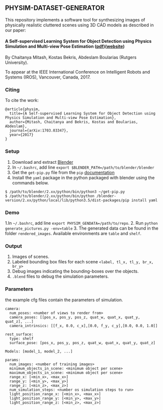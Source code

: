 ## PHYSIM-DATASET-GENERATOR
This repository implements a software tool for synthesizing images of physically realistic cluttered scenes 
using 3D CAD models as described in our paper:
#### A Self-supervised Learning System for Object Detection using Physics Simulation and Multi-view Pose Estimation ([pdf](https://arxiv.org/pdf/1703.03347.pdf))([website](http://paul.rutgers.edu/~cm1074/PHYSIM.html))
By Chaitanya Mitash, Kostas Bekris, Abdeslam Boularias (Rutgers University).

To appear at the IEEE International Conference on Intelligent Robots and Systems (IROS), Vancouver, Canada, 2017.

### Citing
To cite the work:

```
@article{physim,
  title={A Self-supervised Learning System for Object Detection using Physics Simulation and Multi-view Pose Estimation},
  author={Mitash, Chaitanya and Bekris, Kostas and Boularias, Abdeslam},
  journal={arXiv:1703.03347},
  year={2017}
}
```
### Setup
1. Download and extract [Blender](https://www.blender.org/features/releases/2-78/)
2. In ```~/.bashrc```, add line ```export $BLENDER_PATH=/path/to/blender/blender```
3. Get the ```get-pip.py``` file from the ```pip``` [documentation](https://pip.pypa.io/en/stable/installing/)
4. Install the ```yaml``` package in the python packaged with blender using the commands below.

```shell
$ /path/to/blender/2.xx/python/bin/python3 ~/get-pip.py
$ /path/to/blender/2.xx/python/bin/python /blender-version/2.xx/python/local/lib/python3.5/dist-packages/pip install yaml
```

### Demo
1.In ```~/.bashrc```, add line ```export PHYSIM_GENDATA=/path/to/repo```.
2. Run ```python generate_pictures.py -env=table```
3. The generated data can be found in the folder ```rendered_images```. Available environments are ```table``` and ```shelf```.

### Output
1. Images of scenes.
2. Labeled bounding box files for each scene ```<label, tl_x, tl_y, br_x, br_y>```
3. Debug images indicating the bounding-boxes over the objects.
4. ```.blend``` files to debug the simulation parameters.

### Parameters
the example cfg files contain the parameters of simulation.
```shell
camera:
  num_poses: <number of views to render from>
  camera_poses: [[pos_x, pos_y, pos_z, quat_w, quat_x, quat_y, quat_z], ...]
  camera_intrinsics: [[f_x, 0.0, c_x],[0.0, f_y, c_y],[0.0, 0.0, 1.0]]

rest_surface:
  type: shelf
  surface_pose: [pos_x, pos_y, pos_z, quat_w, quat_x, quat_y, quat_z]

Models: [model_1, model_2, ...]

params:
  num_images: <number of training images>
  minimum_objects_in_scene: <minimum object per scene>
  maximum_objects_in_scene: <minimum object per scene>
  range_x: [<min_x>, <max_x>]
  range_y: [<min_y>, <max_y>]
  range_z: [<min_z>, <max_z>]
  num_simulation_steps: <number os simulation steps to run>
  light_position_range_x: [<min_x>, <max_x>]
  light_position_range_y: [<min_y>, <max_y>]
  light_position_range_z: [<min_z>, <max_z>]
```
